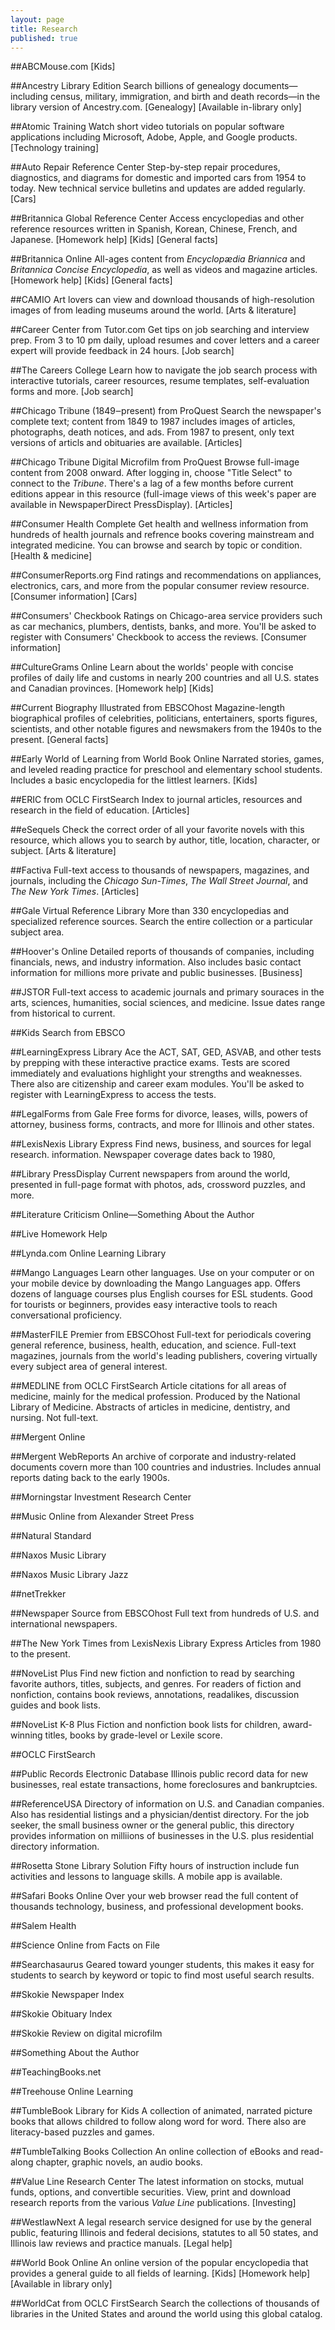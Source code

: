 ```yaml
---
layout: page
title: Research
published: true
---
```


##ABCMouse.com
[Kids]

##Ancestry Library Edition 
Search billions of genealogy documents&#8212;including census, military, immigration, and birth and death records&#8212;in the library version of Ancestry.com.
[Genealogy]
[Available in-library only]

##Atomic Training
Watch short video tutorials on popular software applications including Microsoft, Adobe, Apple, and Google products.
[Technology training]

##Auto Repair Reference Center
Step-by-step repair procedures, diagnostics, and diagrams for domestic and imported cars from 1954 to today. New technical service bulletins and updates are added regularly.
[Cars]

##Britannica Global Reference Center
Access encyclopedias and other reference resources written in Spanish, Korean, Chinese, French, and Japanese.
[Homework help]
[Kids]
[General facts]

##Britannica Online
All-ages content from _Encyclop&#230;dia Briannica_ and _Britannica Concise Encyclopedia_, as well as videos and magazine articles.
[Homework help]
[Kids]
[General facts]

##CAMIO
Art lovers can view and download thousands of high-resolution images of from leading museums around the world.
[Arts & literature]

##Career Center from Tutor.com
Get tips on job searching and interview prep. From 3 to 10 pm daily, upload resumes and cover letters and a career expert will provide feedback in 24 hours.
[Job search]

##The Careers College
Learn how to navigate the job search process with interactive tutorials, career resources, resume templates, self-evaluation forms and more.
[Job search]

##Chicago Tribune (1849&#8210;present) from ProQuest
Search the newspaper's complete text; content from 1849 to 1987 includes images of articles, photographs, death notices, and ads. From 1987 to present, only text versions of articls and obituaries are available.
[Articles]

##Chicago Tribune Digital Microfilm from ProQuest
Browse full-image content from 2008 onward. After logging in, choose "Title Select" to connect to the _Tribune_. There's a lag of a few months before current editions appear in this resource (full-image views of this week's paper are available in NewspaperDirect PressDisplay).
[Articles]

##Consumer Health Complete
Get health and wellness information from hundreds of health journals and refrence books covering mainstream and integrated medicine. You can browse and search by topic or condition.
[Health & medicine]

##ConsumerReports.org
Find ratings and recommendations on appliances, electronics, cars, and more from the popular consumer review resource.
[Consumer information]
[Cars]

##Consumers' Checkbook
Ratings on Chicago-area service providers such as car mechanics, plumbers, dentists, banks, and more. You'll be asked to register with Consumers' Checkbook to access the reviews.
[Consumer information]

##CultureGrams Online
Learn about the worlds' people with concise profiles of daily life and customs in nearly 200 countries and all U.S. states and Canadian provinces.
[Homework help]
[Kids]

##Current Biography Illustrated from EBSCOhost
Magazine-length biographical profiles of celebrities, politicians, entertainers, sports figures, scientists, and other notable figures and newsmakers from the 1940s to the present.
[General facts]

##Early World of Learning from World Book Online
Narrated stories, games, and leveled reading practice for preschool and elementary school students. Includes a basic encyclopedia for the littlest learners.
[Kids]

##ERIC from OCLC FirstSearch
Index to journal articles, resources and research in the field of education.
[Articles]

##eSequels
Check the correct order of all your favorite novels with this resource, which allows you to search by author, title, location, character, or subject.
[Arts & literature]

##Factiva
Full-text access to thousands of newspapers, magazines, and journals, including the _Chicago Sun-Times_, _The Wall Street Journal_, and _The New York Times_.
[Articles]

##Gale Virtual Reference Library
More than 330 encyclopedias and specialized reference sources. Search the entire collection or a particular subject area.

##Hoover's Online
Detailed reports of thousands of companies, including financials, news, and industry information. Also includes basic contact information for millions more private and public businesses.
[Business]

##JSTOR
Full-text access to academic journals and primary souraces in the arts, sciences, humanities, social sciences, and medicine. Issue dates range from historical to current.

##Kids Search from EBSCO

##LearningExpress Library
Ace the ACT, SAT, GED, ASVAB, and other tests by prepping with these interactive practice exams. Tests are scored immediately and evaluations highlight your strengths and weaknesses. There also are citizenship and career exam modules. You'll be asked to register with LearningExpress to access the tests.

##LegalForms from Gale
Free forms for divorce, leases, wills, powers of attorney, business forms, contracts, and more for Illinois and other states.

##LexisNexis Library Express
Find news, business, and sources for legal research. information. Newspaper coverage dates back to 1980, 

##Library PressDisplay
Current newspapers from around the world, presented in full-page format with photos, ads, crossword puzzles, and more.

##Literature Criticism Online&#8212;Something About the Author


##Live Homework Help

##Lynda.com Online Learning Library

##Mango Languages
Learn other languages. Use on your computer or on your mobile device by downloading the Mango Languages app. Offers dozens of language courses plus English courses for ESL students. Good for tourists or beginners, provides easy interactive tools to reach conversational proficiency.

##MasterFILE Premier from EBSCOhost
Full-text for periodicals covering general reference, business, health, education, and science. Full-text magazines, journals from the world's leading publishers, covering virtually every subject area of general interest.

##MEDLINE from OCLC FirstSearch
Article citations for all areas of medicine, mainly for the medical profession. Produced by the National Library of Medicine. Abstracts of articles in medicine, dentistry, and nursing. Not full-text.

##Mergent Online

##Mergent WebReports
An archive of corporate and industry-related documents covern more than 100 countries and industries. Includes annual reports dating back to the early 1900s. 

##Morningstar Investment Research Center

##Music Online from Alexander Street Press

##Natural Standard

##Naxos Music Library 

##Naxos Music Library Jazz

##netTrekker

##Newspaper Source from EBSCOhost
Full text from hundreds of U.S. and international newspapers.


##The New York Times from LexisNexis Library Express
Articles from 1980 to the present.

##NoveList Plus
Find new fiction and nonfiction to read by searching favorite authors, titles, subjects, and genres. For readers of fiction and nonfiction, contains book reviews, annotations, readalikes, discussion guides and book lists.

##NoveList K-8 Plus
Fiction and nonfiction book lists for children, award-winning titles, books by grade-level or Lexile score.

##OCLC FirstSearch

##Public Records Electronic Database
Illinois public record data for new businesses, real estate transactions, home foreclosures and bankruptcies.

##ReferenceUSA
Directory of information on U.S. and Canadian companies. Also has residential listings and a physician/dentist directory. For the job seeker, the small business owner or the general public, this directory provides information on milliions of businesses in the U.S. plus residential directory information.

##Rosetta Stone Library Solution
Fifty hours of instruction include fun activities and lessons to language skills. A mobile app is available. 

##Safari Books Online
Over your web browser read the full content of thousands technology, business, and professional development books.

##Salem Health

##Science Online from Facts on File

##Searchasaurus
Geared toward younger students, this makes it easy for students to search by keyword or topic to find most useful search results.

##Skokie Newspaper Index

##Skokie Obituary Index

##Skokie Review on digital microfilm

##Something About the Author

##TeachingBooks.net

##Treehouse Online Learning

##TumbleBook Library for Kids
A collection of animated, narrated picture books that allows childred to follow along word for word. There also are literacy-based puzzles and games.

##TumbleTalking Books Collection
An online collection of eBooks and read-along chapter, graphic novels, an audio books.

##Value Line Research Center
The latest information on stocks, mutual funds, options, and convertible securities. View, print and download research reports from the various _Value Line_ publications.
[Investing]

##WestlawNext
A legal research service designed for use by the general public, featuring Illinois and federal decisions, statutes to all 50 states, and Illinois law reviews and practice manuals.
[Legal help]

##World Book Online
An online version of the popular encyclopedia that provides a general guide to all fields of learning.
[Kids]
[Homework help]
[Available in library only]

##WorldCat from OCLC FirstSearch
Search the collections of thousands of libraries in the United States and around the world using this global catalog.
